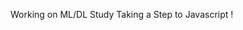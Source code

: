 Working on ML/DL Study 
Taking a Step to Javascript !

<!---
sjjung-june/sjjung-june is a ✨ special ✨ repository because its `README.md` (this file) appears on your GitHub profile.
You can click the Preview link to take a look at your changes.
--->
